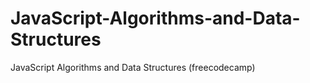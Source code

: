 # JavaScript-Algorithms-and-Data-Structures
JavaScript Algorithms and Data Structures (freecodecamp)
